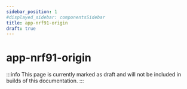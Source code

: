 ```yaml
---
sidebar_position: 1
#displayed_sidebar: componentsSidebar
title: app-nrf91-origin
draft: true
---
```

# app-nrf91-origin

:::info
This page is currently marked as draft and will not be included in builds of this documentation.
:::
